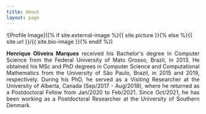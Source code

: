 ```yaml
---
title: About
layout: page
---
```

![Profile Image]({% if site.external-image %}{{ site.picture }}{% else %}{{ site.url }}/{{ site.bio-image }}{% endif %})

<p align="justify"><strong>Henrique Oliveira Marques</strong> received his Bachelor's degree in Computer Science from the Federal University of Mato Grosso, Brazil, in 2013. He obtained his MSc and PhD degrees in Computer Science and Computational Mathematics from the University of São Paulo, Brazil, in 2015 and 2019, respectively. During his PhD, he served as a Visiting Researcher at the University of Alberta, Canada (Sep/2017 - Aug/2018), where he returned as a Postdoctoral Fellow from Jan/2020 to Feb/2021. Since Oct/2021, he has been working as a Postdoctoral Researcher at the University of Southern Denmark.</p>

<!-- <h2>Skills</h2>

<ul class="skill-list">
	<li>HTML - Jade - Haml - Erb</li>
	<li>Responsive (Mobile First)</li>
	<li>CSS (Stylus, Sass, Less)</li>
	<li>Css Frameworks (Bootstrap, Foundation)</li>
	<li>Javascript (Design Patterns, Testes)</li>
	<li>NodeJS</li>
	<li>AngularJS - ReactJS</li>
	<li>Grunt - Gulp - Yeoman</li>
	<li>Git</li>
	<li>PHP</li>
	<li>Python</li>
	<li>MySQL - MongoDB</li>
	<li>Scrum and Kanban</li>
	<li>TDD e Continuous Integration</li>
</ul> -->

